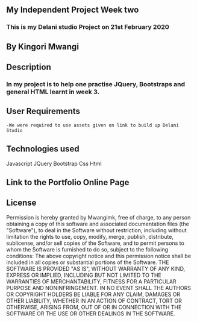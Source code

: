 ## My Independent Project Week two
### This is my Delani studio Project on 21st February 2020
## By Kingori Mwangi
## Description
### In my project is to help one practise JQuery, Bootstraps and general HTML learnt in week 3.
## User Requirements
    -We were required to use assets given on link to build up Delani Studio 
## Technologies used
   Javascript
   JQuery
   Bootstrap
   Css
   Html

## Link to the Portfolio Online Page
  
## License
Permission is hereby granted by Mwangimk, free of charge, to any person obtaining a copy of this software and associated documentation files (the "Software"), to deal in the Software without restriction, including without limitation the rights to use, copy, modify, merge, publish, distribute, sublicense, and/or sell copies of the Software, and to permit persons to whom the Software is furnished to do so, subject to the following conditions:
The above copyright notice and this permission notice shall be included in all copies or substantial portions of the Software.
THE SOFTWARE IS PROVIDED "AS IS", WITHOUT WARRANTY OF ANY KIND, EXPRESS OR IMPLIED, INCLUDING BUT NOT LIMITED TO THE WARRANTIES OF MERCHANTABILITY, FITNESS FOR A PARTICULAR PURPOSE AND NONINFRINGEMENT. IN NO EVENT SHALL THE AUTHORS OR COPYRIGHT HOLDERS BE LIABLE FOR ANY CLAIM, DAMAGES OR OTHER LIABILITY, WHETHER IN AN ACTION OF CONTRACT, TORT OR OTHERWISE, ARISING FROM, OUT OF OR IN CONNECTION WITH THE SOFTWARE OR THE USE OR OTHER DEALINGS IN THE SOFTWARE.

